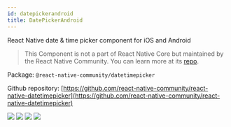 ```yaml
---
id: datepickerandroid
title: DatePickerAndroid
---
```


React Native date & time picker component for iOS and Android

> This Component is not a part of React Native Core but maintained by the React Native Community. You can learn more at its [repo](https://github.com/react-native-community/react-native-datetimepicker).

Package: `@react-native-community/datetimepicker`

Github repository: [https://github.com/react-native-community/react-native-datetimepicker](https://github.com/react-native-community/react-native-datetimepicker)

<div class="docs_badges">
<img src="https://img.shields.io/github/stars/react-native-community/react-native-datetimepicker?style=social" />
<img src="https://img.shields.io/github/issues-pr-raw/react-native-community/react-native-datetimepicker" />
<img src="https://img.shields.io/github/issues-raw/react-native-community/react-native-datetimepicker" />
<img src="https://img.shields.io/npm/v/@react-native-community/datetimepicker" />
</div>
